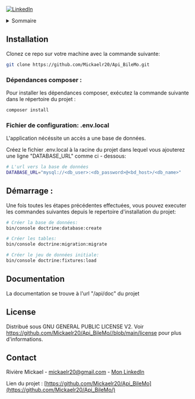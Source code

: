 [![LinkedIn][linkedin-shield]][linkedin-url]

<!-- TABLE OF CONTENTS -->
<details>
  <summary>Sommaire</summary>
  <ol>
    <li><a href="#installation">Installation</a></li>
    <li><a href="#demarrage">Démarrage</a></li>
    <li><a href="#documentation">Documentation</a></li>
    <li><a href="#license">Licence</a></li>
    <li><a href="#contact">Contact</a></li>
  </ol>
</details>

<!-- INSTALLATION -->

## Installation

Clonez ce repo sur votre machine avec la commande suivante:
```sh
git clone https://github.com/Mickaelr20/Api_BileMo.git
```

### Dépendances composer :

Pour installer les dépendances composer, exécutez la commande suivante dans le répertoire du projet :
```sh
composer install
```

### Fichier de configuration: .env.local

L'application nécéssite un accès a une base de données.

Créez le fichier .env.local à la racine du projet dans lequel vous ajouterez une ligne "DATABASE_URL" comme ci - dessous:

```sh
# L'url vers la base de données
DATABASE_URL="mysql://<db_user>:<db_password>@<bd_host>/<db_name>"
```

## Démarrage :

Une fois toutes les étapes précédentes effectuées, vous pouvez executer les commandes suivantes depuis le repertoire d'installation du projet:

```sh
# Créer la base de données:
bin/console doctrine:database:create

# Créer les tables:
bin/console doctrine:migration:migrate

# Créer le jeu de données initiale:
bin/console doctrine:fixtures:load
```

<!-- DOCUMENTATION -->

## Documentation

La documentation se trouve à l'url "/api/doc" du projet

<!-- LICENSE -->

## License

Distribué sous GNU GENERAL PUBLIC LICENSE V2. Voir https://github.com/Mickaelr20/Api_BileMo//blob/main/license pour plus d'informations.

<!-- CONTACT -->

## Contact

Rivière Mickael - mickaelr20@gmail.com - [Mon LinkedIn][linkedin-url]

Lien du projet : [https://github.com/Mickaelr20/Api_BileMo](https://github.com/Mickaelr20/Api_BileMo/)

<!-- MARKDOWN LINKS & IMAGES -->
[linkedin-shield]: https://img.shields.io/badge/-LinkedIn-black.svg?logo=linkedin&colorB=555
[linkedin-url]: https://www.linkedin.com/in/mickael-riviere-s/
